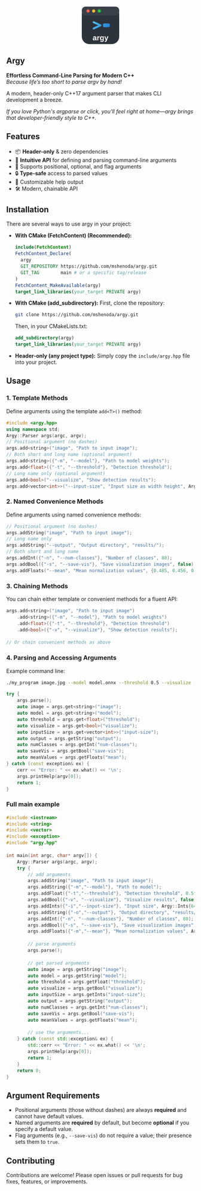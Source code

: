 <p align="center">
  <img src="logo.svg" alt="argy logo" width="100"/>
</p>

## Argy
**Effortless Command-Line Parsing for Modern C++**  
*Because life’s too short to parse argv by hand!*

A modern, header-only C++17 argument parser that makes CLI development a breeze.

*If you love Python's argparse or click, you'll feel right at home—argy brings that developer-friendly style to C++.*


## Features
- 📦 **Header-only** & zero dependencies
- 🧩 **Intuitive API** for defining and parsing command-line arguments
- 🎯 Supports positional, optional, and flag arguments
- 🔒 **Type-safe** access to parsed values
- 📝 Customizable help output
- 🛠️ Modern, chainable API

## Installation

There are several ways to use argy in your project:

- **With CMake (FetchContent) (Recommended):**
  ```cmake
  include(FetchContent)
  FetchContent_Declare(
    argy
    GIT_REPOSITORY https://github.com/mshenoda/argy.git
    GIT_TAG        main # or a specific tag/release
  )
  FetchContent_MakeAvailable(argy)
  target_link_libraries(your_target PRIVATE argy)
  ```

- **With CMake (add_subdirectory):**
  First, clone the repository:
  ```sh
  git clone https://github.com/mshenoda/argy.git
  ```
  Then, in your CMakeLists.txt:
  ```cmake
  add_subdirectory(argy)
  target_link_libraries(your_target PRIVATE argy)
  ```

- **Header-only (any project type):** Simply copy the `include/argy.hpp` file into your project.

## Usage

### 1. Template Methods
Define arguments using the template `add<T>()` method:
```cpp
#include <argy.hpp>
using namespace std;
Argy::Parser args(argc, argv);
// Positional argument (no dashes)
args.add<string>("image", "Path to input image");
// Both short and long name (optional argument)
args.add<string>({"-m", "--model"}, "Path to model weights");
args.add<float>({"-t", "--threshold"}, "Detection threshold");
// Long name only (optional argument)
args.add<bool>("--visualize", "Show detection results");
args.add<vector<int>>("--input-size", "Input size as width height", Argy::Ints{640, 480});
```

### 2. Named Convenience Methods
Define arguments using named convenience methods:
```cpp
// Positional argument (no dashes)
args.addString("image", "Path to input image");
// Long name only
args.addString("--output", "Output directory", "results/");
// Both short and long name
args.addInt({"-n", "--num-classes"}, "Number of classes", 80);
args.addBool({"-s", "--save-vis"}, "Save visualization images", false);
args.addFloats("--mean", "Mean normalization values", {0.485, 0.456, 0.406});
```

### 3. Chaining Methods
You can chain either template or convenient methods for a fluent API:
```cpp
args.add<string>("image", "Path to input image")
    .add<string>({"-m", "--model"}, "Path to model weights")
    .add<float>({"-t", "--threshold"}, "Detection threshold")
    .add<bool>({"-v", "--visualize"}, "Show detection results");

// Or chain convenient methods as above
```

### 4. Parsing and Accessing Arguments

Example command line:
```sh
./my_program image.jpg --model model.onnx --threshold 0.5 --visualize --input-size 640 480
```

```cpp
try {
    args.parse();
    auto image = args.get<string>("image");
    auto model = args.get<string>("model");
    auto threshold = args.get<float>("threshold");
    auto visualize = args.get<bool>("visualize");
    auto inputSize = args.get<vector<int>>("input-size");
    auto output = args.getString("output");
    auto numClasses = args.getInt("num-classes");
    auto saveVis = args.getBool("save-vis");
    auto meanValues = args.getFloats("mean");
} catch (const exception& ex) {
    cerr << "Error: " << ex.what() << '\n';
    args.printHelp(argv[0]);
    return 1;
}
```


### Full main example
```cpp
#include <iostream>
#include <string>
#include <vector>
#include <exception>
#include "argy.hpp"

int main(int argc, char* argv[]) {
    Argy::Parser args(argc, argv);
    try {
        // add arguments
        args.addString("image", "Path to input image");
        args.addString({"-m","--model"}, "Path to model");
        args.addFloat({"-t","--threshold"}, "Detection threshold", 0.5f);
        args.addBool({"-v", "--visualize"}, "Visualize results", false);
        args.addInts({"-i","--input-size"}, "Input size", Argy::Ints{640, 480});
        args.addString({"-o","--output"}, "Output directory", "results/");
        args.addInt({"-n", "--num-classes"}, "Number of classes", 80);
        args.addBool({"-s", "--save-vis"}, "Save visualization images", false);
        args.addFloats({"-m","--mean"}, "Mean normalization values", Argy::Floats{0.48f, 0.45f, 0.40f});

        // parse arguments
        args.parse();

        // get parsed arguments
        auto image = args.getString("image");
        auto model = args.getString("model");
        auto threshold = args.getFloat("threshold");
        auto visualize = args.getBool("visualize");
        auto inputSize = args.getInts("input-size");
        auto output = args.getString("output");
        auto numClasses = args.getInt("num-classes");
        auto saveVis = args.getBool("save-vis");
        auto meanValues = args.getFloats("mean");

        // use the arguments...
    } catch (const std::exception& ex) {
        std::cerr << "Error: " << ex.what() << '\n';
        args.printHelp(argv[0]);
        return 1;
    }
    return 0;
}
```

## Argument Requirements

- Positional arguments (those without dashes) are always **required** and cannot have default values.
- Named arguments are **required** by default, but become **optional** if you specify a default value.
- Flag arguments (e.g., `--save-vis`) do not require a value; their presence sets them to `true`.

## Contributing
Contributions are welcome! Please open issues or pull requests for bug fixes, features, or improvements.
